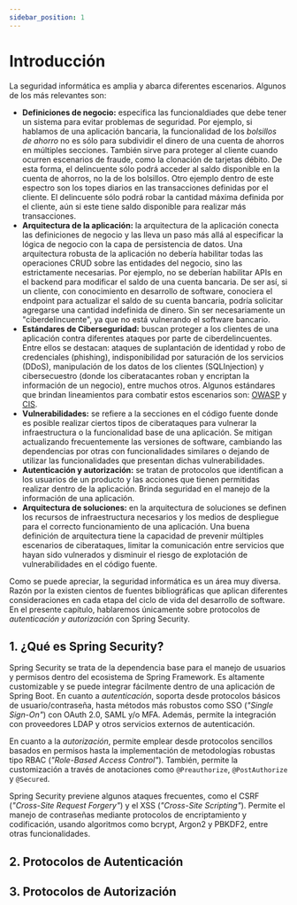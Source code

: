 ```yaml
---
sidebar_position: 1
---
```


# Introducción

La seguridad informática es amplia y abarca diferentes escenarios. Algunos de los más relevantes son: 

* __Definiciones de negocio:__ especifica las funcionaldiades que debe tener un sistema para evitar problemas de seguridad. Por ejemplo, si hablamos de una aplicación bancaria, la funcionalidad de los _bolsillos de ahorro_ no es sólo para subdividir el dinero de una cuenta de ahorros en múltiples secciones. También sirve para proteger al cliente cuando ocurren escenarios de fraude, como la clonación de tarjetas débito. De esta forma, el delincuente sólo podrá acceder al saldo disponible en la cuenta de ahorros, no la de los bolsillos. Otro ejemplo dentro de este espectro son los topes diarios en las transacciones definidas por el cliente. El delincuente sólo podrá robar la cantidad máxima definida por el cliente, aún si este tiene saldo disponible para realizar más transacciones.
* __Arquitectura de la aplicación:__ la arquitectura de la aplicación conecta las definiciones de negocio y las lleva un paso más allá al especificar la lógica de negocio con la capa de persistencia de datos. Una arquitectura robusta de la aplicación no debería habilitar todas las operaciones CRUD sobre las entidades del negocio, sino las estrictamente necesarias. Por ejemplo, no se deberían habilitar APIs en el backend para modificar el saldo de una cuenta bancaria. De ser así, si un cliente, con conocimiento en desarrollo de software, conociera el endpoint para actualizar el saldo de su cuenta bancaria, podría solicitar agregarse una cantidad indefinida de dinero. Sin ser necesariamente un "ciberdelincuente", ya que no está vulnerando el software bancario.
* __Estándares de Ciberseguridad:__ buscan proteger a los clientes de una aplicación contra diferentes ataques por parte de ciberdelincuentes. Entre ellos se destacan: ataques de suplantación de identidad y robo de credenciales (phishing), indisponibilidad por saturación de los servicios (DDoS), manipulación de los datos de los clientes (SQLInjection) y cibersecuestro (donde los ciberatacantes roban y encriptan la información de un negocio), entre muchos otros. Algunos estándares que brindan lineamientos para combatir estos escenarios son: [OWASP](https://owasp.org) y [CIS](https://www.cisecurity.org).
* __Vulnerabilidades:__ se refiere a la secciones en el código fuente donde es posible realizar ciertos tipos de ciberataques para vulnerar la infraestructura o la funcionalidad base de una aplicación. Se mitigan actualizando frecuentemente las versiones de software, cambiando las dependencias por otras con funcionalidades similares o dejando de utilizar las funcionalidades que presentan dichas vulnerabilidades.  
* __Autenticación y autorización:__ se tratan de protocolos que identifican a los usuarios de un producto y las acciones que tienen permitidas realizar dentro de la aplicación. Brinda seguridad en el manejo de la información de una aplicación.
* __Arquitectura de soluciones:__ en la arquitectura de soluciones se definen los recursos de infraestructura necesarios y los medios de despliegue para el correcto funcionamiento de una aplicación. Una buena definición de arquitectura tiene la capacidad de prevenir múltiples escenarios de ciberataques, limitar la comunicación entre servicios que hayan sido vulnerados y disminuir el riesgo de explotación de vulnerabilidades en el código fuente. 

Como se puede apreciar, la seguridad informática es un área muy diversa. Razón por la existen cientos de fuentes bibliográficas que aplican diferentes consideraciones en cada etapa del ciclo de vida del desarrollo de software. En el presente capítulo, hablaremos únicamente sobre protocolos de _autenticación y autorización_ con Spring Security.


## 1. ¿Qué es Spring Security?

Spring Security se trata de la dependencia base para el manejo de usuarios y permisos dentro del ecosistema de Spring Framework. Es altamente customizable y se puede integrar fácilmente dentro de una aplicación de Spring Boot. En cuanto a _autenticación_, soporta desde protocolos básicos de usuario/contraseña, hasta métodos más robustos como SSO (_"Single Sign-On"_) con OAuth 2.0, SAML y/o MFA. Además, permite la integración con proveedores LDAP y otros servicios externos de autenticación.

En cuanto a la _autorización_, permite emplear desde protocolos sencillos basados en permisos hasta la implementación de metodologías robustas tipo RBAC (_"Role-Based Access Control"_). También, permite la customización a través de anotaciones como `@Preauthorize`, `@PostAuthorize` y `@Secured`.

Spring Security previene algunos ataques frecuentes, como el CSRF (_"Cross-Site Request Forgery"_) y el XSS (_"Cross-Site Scripting"_). Permite el manejo de contraseñas mediante protocolos de encriptamiento y codificación, usando algoritmos como bcrypt, Argon2 y PBKDF2, entre otras funcionalidades. 


## 2. Protocolos de Autenticación




## 3. Protocolos de Autorización

